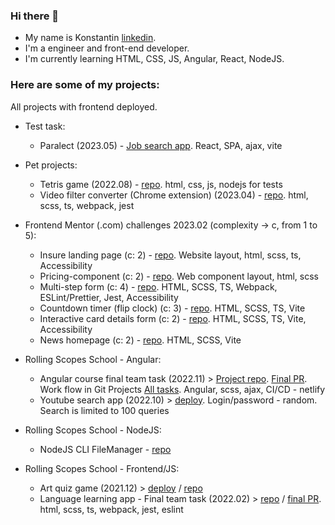 ### Hi there 👋

- My name is Konstantin [linkedin](https://www.linkedin.com/in/konstantin-honcharov-563180189/).
- I'm a engineer and front-end developer.
- I'm currently learning HTML, CSS, JS, Angular, React, NodeJS.

### Here are some of my projects:

All projects with frontend deployed.

- Test task:

  - Paralect (2023.05) - [Job search app](https://github.com/khoncharov/job_search_app). React, SPA, ajax, vite

- Pet projects:

  - Tetris game (2022.08) - [repo](https://github.com/khoncharov/tetris). html, css, js, nodejs for tests
  - Video filter converter (Chrome extension) (2023.04) - [repo](https://github.com/khoncharov/video-filter-chrome-ext). html, scss, ts, webpack, jest

- Frontend Mentor (.com) challenges 2023.02 (complexity -> c, from 1 to 5):

  - Insure landing page (c: 2) - [repo](https://github.com/khoncharov/fm-insure-landing-page). Website layout, html, scss, ts, Accessibility
  - Pricing-component (c: 2) - [repo](https://github.com/khoncharov/fm-pricing-component-with-toggle). Web component layout, html, scss
  - Multi-step form (c: 4) - [repo](https://github.com/khoncharov/fm-multi-step-form). HTML, SCSS, TS, Webpack, ESLint/Prettier, Jest, Accessibility
  - Countdown timer (flip clock) (c: 3) - [repo](https://github.com/khoncharov/fm-launch-countdown-timer). HTML, SCSS, TS, Vite
  - Interactive card details form (c: 2) - [repo](https://github.com/khoncharov/FM-Interactive-card-details-form). HTML, SCSS, TS, Vite, Accessibility
  - News homepage (c: 2) - [repo](https://github.com/khoncharov/FM-News-homepage). HTML, SCSS, Vite

- Rolling Scopes School - Angular:

  - Angular course final team task (2022.11) > [Project repo](https://github.com/khoncharov/project-management-app). [Final PR](https://github.com/khoncharov/project-management-app/pull/69). Work flow in Git Projects [All tasks](https://github.com/users/khoncharov/projects/6/views/8). Angular, scss, ajax, CI/CD - netlify
  - Youtube search app (2022.10) > [deploy](https://stellar-pie-0a2c44.netlify.app/). Login/password - random. Search is limited to 100 queries

- Rolling Scopes School - NodeJS:

  - NodeJS CLI FileManager - [repo](https://github.com/khoncharov/RSS-NodeJS-FileManager)

- Rolling Scopes School - Frontend/JS:

  - Art quiz game (2021.12) > [deploy](https://elegant-phoenix-9f8bac.netlify.app/) / [repo](https://github.com/khoncharov/RSS-JS-FE-2021Q3/tree/art-quiz)
  - Language learning app - Final team task (2022.02) > [repo](https://github.com/v3n9s/rs-lang) / [final PR](https://github.com/v3n9s/rs-lang/pull/21). html, scss, ts, webpack, jest, eslint
